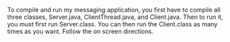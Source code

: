 To compile and run my messaging application, you first have to compile all three classes, Server.java, ClientThread.java, and Client.java. Then to run it, you must first run Server.class. You can then run the Client.class as many times as you want. Follow the on screen directions.
